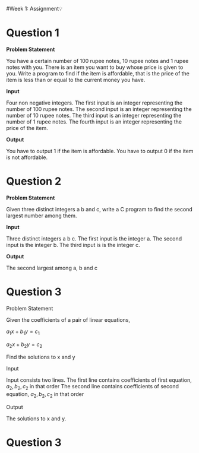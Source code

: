 #Week 1: Assignment💡

<h1>Question 1</h1>

**Problem Statement**

You have a certain number of 100 rupee notes, 10 rupee notes and 1 rupee notes with you.
There is an item you want to buy whose price is given to you.
Write a program to find if the item is affordable, that is the price of the item is less than or equal to the current money you have.


**Input**

Four non negative integers. 
The first input is an integer representing the number of 100 rupee notes.
The second input is an integer representing the number of 10 rupee notes.
The third input is an integer representing the number of 1 rupee notes.
The fourth input is an integer representing the price of the item.

**Output**

You have to output 1 if the item is affordable.
You have to output 0 if the item is not affordable.

<h1>Question 2</h1>

**Problem Statement**

Given three distinct integers a b and c, write a C program to find the second largest number among them.

**Input**

Three distinct integers a b c.
The first input is the integer a.
The second input is the integer b.
The third input is is the integer c.

**Output**

The second largest among a, b and c

<h1>Question 3</h1>

Problem Statement

Given the coefficients of a pair of linear equations,

$a_1x+b_1y=c_1$

$a_2x+b_2y=c_2$


Find the solutions to x
 and y

Input

Input consists two lines.
The first line contains coefficients of first equation,  $a_2 ,b_2 ,c_2$
  in that order
The second line contains coefficients of second equation,  $a_2, b_2, c_2$
 in that order

Output

The solutions to x and y.

<h1>Question 3</h1>





